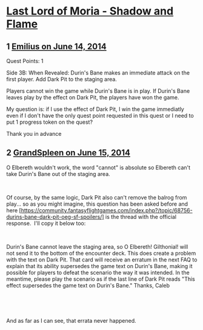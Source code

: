 # [Last Lord of Moria - Shadow and Flame](https://community.fantasyflightgames.com/topic/108671-last-lord-of-moria-shadow-and-flame/)

## 1 [Emilius on June 14, 2014](https://community.fantasyflightgames.com/topic/108671-last-lord-of-moria-shadow-and-flame/?do=findComment&comment=1120954)

Quest Points: 1

Side 3B: When Revealed: Durin's Bane makes an immediate attack on the first player. Add Dark Pit to the staging area.

Players cannot win the game while Durin's Bane is in play. If Durin's Bane leaves play by the effect on Dark Pit, the players have won the game.

My question is: if I use the effect of Dark Pit, I win the game immediatly even if I don't have the only quest point requested in this quest or I need to put 1 progress token on the quest?

Thank you in advance

## 2 [GrandSpleen on June 15, 2014](https://community.fantasyflightgames.com/topic/108671-last-lord-of-moria-shadow-and-flame/?do=findComment&comment=1121285)

O Elbereth wouldn't work, the word "cannot" is absolute so Elbereth can't take Durin's Bane out of the staging area.

 

Of course, by the same logic, Dark Pit also can't remove the balrog from play... so as you might imagine, this question has been asked before and here [https://community.fantasyflightgames.com/index.php?/topic/68756-durins-bane-dark-pit-oeg-sf-spoilers/] is the thread with the official response.  I'll copy it below too:

 

Durin's Bane cannot leave the staging area, so O Elbereth! Gilthonial! will not send it to the bottom of the encounter deck. This does create a problem with the text on Dark Pit. That card will receive an erratum in the next FAQ to explain that its ability supersedes the game text on Durin's Bane, making it possible for players to defeat the scenario the way it was intended. In the meantime, please play the scenario as if the last line of Dark Pit reads "This effect supersedes the game text on Durin's Bane."
Thanks,
Caleb

 

 

And as far as I can see, that errata never happened.

